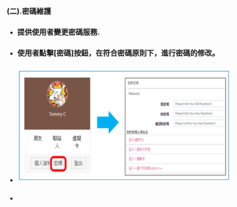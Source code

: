 ### **\(二\).密碼維護**

* ### 提供使用者變更密碼服務.
* ### 使用者點擊\[密碼\]按鈕，在符合密碼原則下，進行密碼的修改。
* ### ![](/assets/pwd03.png)
* ### 

### 



